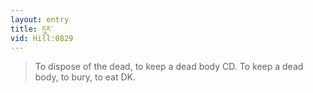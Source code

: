 ```yaml
---
layout: entry
title: དུར་
vid: Hill:0829
---
```

> To dispose of the dead, to keep a dead body CD\. To keep a dead body, to bury, to eat DK\.


